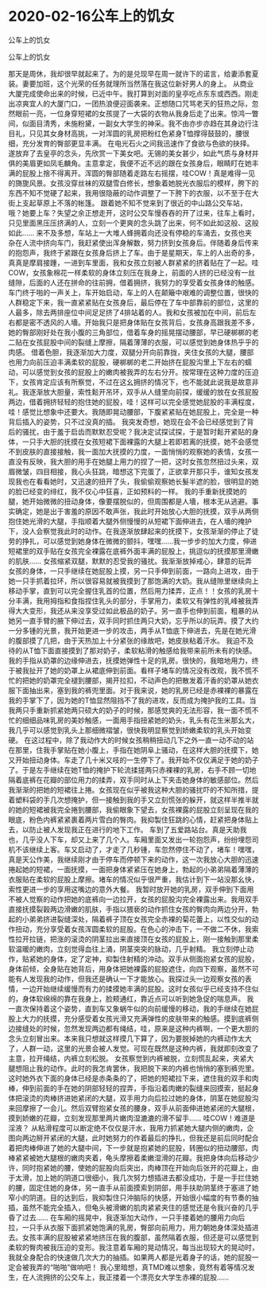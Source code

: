 # 2020-02-16公车上的饥女



公车上的饥女



公车上的饥女


那天是周休，我却很早就起来了。为的是兑现早在周一就许下的诺言，给妻添套夏装。妻要加班，这个光荣的任务就理所当然落在我这位新好男人的身上。 从商业大厦完成使命出来的时候，已近中午。我打算到对面的皇亭吃点东东或西西。刚走出凉爽宜人的大厦门口，一团热浪便迎面袭来。正想随口咒骂老天的狂热之际，忽然眼前一亮，一位身穿短裙的女孩提了一大袋的衣物从我身后走了出来。惊鸿一瞥间，似面目清秀，未施粉黛，一副女大学生的神采。我不由亦步亦趋在其身边行注目礼，只见其女身材高挑，一对浑圆的乳房把粉红色紧身T恤撑得鼓鼓的，腰很细，充分发育的臀部更显丰满。  在电光石火之间我迅速作了食欲与色欲的抉择。遂放弃了去皇亭的念头，先欣赏一下美女吧。无锡的美女甚少，如此气质与身材并俱的美眉更如凤毛麟角。主意拿定，我便不近不远的跟在女孩身后，眼睛盯在她丰满的屁股上捨不得离开。浑圆的臀部随着走路左右摇摆，哇COW！真是难得一见的旖旎风景。女孩没穿丝袜的双腿雪白修长，想象着她脱光衣服后的模样，胯下的东西不知不觉硬了起来，我用很隐蔽的动作调整了一下胯下的衣服，以不至于在大街上支起草原上不落的帐篷。  跟着她不知不觉来到了很近的中山路公交车站，哦？她要上车？失望之余正想走开，这时公交车慢吞吞的开了过来，往车上看时，只见里面黑压压挤满的人，立刻一个更爽的念头跳了出来，何不如此如这般、这般如此……  来不及多想，车站上一大堆人蜂拥着向还没有停稳的车涌去，女孩也夹杂在人流中挤向车门，我赶紧使出浑身解数，努力挤到女孩身后。伴随着身后传来的抱怨声，我终于紧跟在女孩身后挤上了车。由于是星期天，车上的人出奇的多，真真是摩肩接踵，一进到车里面，我和女孩立刻被人群紧紧的挤着贴在了一起。哇COW，女孩象棉花一样柔软的身体立刻压在我身上，前面的人挤的已经没有一丝缝隙，后面的人还在拼命的往前拥，借着拥挤，我努力的享受着女孩身体的触感。  车门终于啪的一声关上，车开始启动，车上的人在颠簸中艰难的调整位置，很快的人群稳定下来，我一直紧紧贴在女孩身后，最后停在了车中部靠前的部位，这里的人最多，除去两排座位中间足足挤了4排站着的人。我和女孩被加在中间，前后左右都是密不透风的人墻。开始我只是把身体贴在女孩背后，女孩身高跟我差不多，她的臀部刚好处在我小腹的三角部位，借着车身的摇晃摆动腰部，早已硬梆梆的老二贴在女孩屁股中间的裂缝上摩擦，隔着薄薄的衣服，可以感觉到她身体热乎乎的肉感。  借着色胆，我逐渐加大力度，双腿分开向前靠拢，夹住女孩的大腿，腰部也用力向前压迫丰满柔软的屁股，硬梆梆的老二开始挤在屁股沟里上下左右的蠕动，可以感觉到女孩的屁股上的嫩肉被我弄的左右分开。按常理在这种力度的压迫下，女孩肯定应该有所察觉，不过在这幺拥挤的情况下，也不能就此说我是故意非礼。我逐渐放大胆量，索性鬆开吊环，双手从人缝里向前探，缓缓的放在女孩屁股两边，借着拥挤轻轻的抱住她的屁股，哇！这样可以完全感觉她屁股的丰满程度，哇！感觉比想象中还要大。我随即晃动腰部，下腹紧紧贴在她屁股上，完全是一种背后插入的姿势，只不过没真的插。  我突发奇想，她现在会不会已经感觉到了背后的骚扰，由于羞于启齿而默默忍受呢？我决定试探试探，于是暂时鬆开紧贴的身体，一只手大胆的抚摸在女孩短裙下面裸露的大腿上若即若离的抚摸，她不会感觉不到皮肤的直接接触，我一面加大抚摸的力度，一面悄悄的观察她的表情，女孩一直没有反映，我大胆的用手在她腿上用力的捏了一把，这时女孩忽然扭过头来，双眉微皱，四目相接，我心头狂跳，暗想这下完蛋了，正欲拿开那只手，谁知女孩发现我也在看看她时，又迅速的扭开了头，我偷偷观察她长髮半遮的脸，很明显的她的脸已经变的绯红，我不仅心中狂喜，正如预料的一样。  我的手重新抚摸她的腿，她开始微微的扭动身体，像要摆脱似的，但周围都是人墻，根本无从逃避。事实确定，她是出于害羞的原因不敢声张，我此时开始放心大胆的抚摸，双手从两侧抱住她光滑的大腿，手指顺着大腿外侧慢慢的从短裙下面伸进去，在人墻的掩护下，没人会察觉我此时的动作。在我逐渐放肆起来的抚摸下，女孩渐渐的停止了徒劳的挣扎，可以感觉到她身体在微微的颤抖，嘿嘿……我一步步的加大力度，伸进短裙里的双手贴在女孩完全裸露在底裤外面丰满的屁股上，挑逗似的抚摸那里滑嫩的肌肤……  女孩缩紧双腿，默默的忍受我的骚扰。我渐渐放掉戒心，肆意的玩弄女孩的身体，一只手继续在她屁股上摸，另一只手伸到前面，一路向上进攻，由于她一只手抓着拉环，所以很容易就被我摸到了那饱满的大奶。我从缝隙里继续向上移动手掌，直到可以完全握住乳首的位置，然后用力揉弄，正点！！女孩的乳房十分丰满，我用拇指和食指捏住乳头的部分，手掌用力，柔软又有弹性的乳峰被我弄得大大变形，我还从来没享受过如此极品的奶子。另一直手也伸到前面，粗暴的从她另一直手臂的腋下伸过去，双手同时抓住两只大奶，忘乎所以的玩弄。摸了大约一分多锺的光景，我开始更进一步的攻击，两手从T恤底下伸进去，先是在她光滑的腹部摸了几把，由于天热加上十分紧张的缘故吧，她皮肤粘着汗水。  我迫不及待的从T恤下面直接摸到了那对奶子，柔软粘滑的触感给我带来前所未有的快感。我的手指从奶罩的边缘伸进去，抚摸她弹性十足的乳房。很快的，我暗地用力，终于被我扯开了她的奶罩上从裙底伸到前面。看样子堵车的情况没有改观，我不慌不忙的把她的奶罩完全褪到腰部，揭开拉扣，不动声色的把散发着汗香的奶罩从她衣服下面抽出来，塞到我的裤兜里面。对于我来说，她的乳房已经是赤裸裸的暴露在我的手掌下了，因为她的T恤显然阻挡不了我的进攻，反而成为掩护我的工具。当我两只手重新抓紧她两只硕大的奶子的时候，那感觉爽的无法形容，我一面不慌不忙的细细品味乳房的美妙触感，一面用手指扭紧她的奶头，乳头有花生米那幺大，我几乎可以感觉到乳头上那细微褶皱，很快我明显察觉到娇嫩柔软的乳头开始变硬。  在这过程中，除了我动作大的时候女孩稍稍扭动几下之外一直一动不动的站在那里，住我手掌贴在她小腹上，手指在她阴阜上骚动，在这样大胆的抚摸下，她又开始扭动身体。车走了几十米又吱的一生停下了。我开始不仅仅满足于她的奶子了。于是左手继续在她T恤的掩护下轮流揉搓两只赤裸裸的乳房，右手不顾一切地隔着底裤在花瓣的部位用力的揉弄，双手同时从上下夹击她身体的敏感部位。然后我渐渐的把她的短裙往上捲。女孩现在似乎被我这种大胆的骚扰吓的不知所措，提着塑料袋的手几次想掩护，但一接触到我的手又立刻慌张的躲开，就这样半推半就的她的短裙被我完全捲到腰部，我偷眼象下望去，女孩裸露的屁股立刻呈现在我的眼底，粉色内裤紧紧裹着两片雪白的臀肉。我抑製住狂跳的心情，赶紧把身体贴上去，以防止被人发现我正在进行的地下工作。  车到了五爱路站台。真是天助我也，几乎没人下车，却又上来了几个人。车厢里面又发出一轮抱怨声，纷纷埋怨司机不该继续上客。车又启动了，才走了几秒锺，车忽然停住不动了，堵车！嘿嘿，真是天公作美，我继续刚才由于停车而停顿下来的动作，这一次我放心大胆的迅速捲起她的短裙，一面抚摸，一面把身体紧紧压在她身上，勃起的小弟弟隔着薄薄的衣服贴在柔软的屁股上摩擦。堵车的情况似乎很严重，我估计到下一站没那幺快，索性更进一步的享用这嘴边的意外大餐。  我暂时放开她的乳房，双手伸到下面用不被人觉察的动作把她的底裤向一边拉开，女孩的屁股沟完全裸露出来。我用双手直接抚摸裂穀两边滑嫩的肌肤，手指以猥亵的动作抓住女孩的臀肉向两边分开，勃起的小弟弟挤进裂缝深处，隔着裤子顶在女孩完全赤裸的菊花蕾上，以性交似的动作扭动，充分享受着女孩浑圆柔软的屁股。在色心的沖击下，一不做二不休，我索性拉开拉链，把涨的滚烫的阴茎拉出来直接顶在女孩的屁股上，刚一接触到那里柔软温暖的嫩肉，立刻觉得血往上涌，阴茎突突的脉动，几乎射精。  我立刻停止动作，贴紧她的身体，定了定神，抑製住射精的沖动。双手从侧面抱紧女孩的屁股，身体前倾，全身贴在她背后，用身体把她裸露的屁股遮住，向四下观察，虽然不可能有人发现我的动作，但我还是确认一下才能放心。我探过头一边观察女孩的表情，一边开始继续缓慢而有力的揉摸她丰满的屁股。这时女孩似乎已经支持不住似的，身体软绵绵的靠在我身上，脸颊通红，靠近点可以听到她急促的喘息声。  我一直次保持着这个姿势，直到车又象蜗牛似的向前缓慢的移动，我的手继续在她屁股上大力的抚摸，充分感受着女孩光滑又充满弹性的皮肤带来的触感。摸到底裤侧边接缝处的时候，忽然发现两边都有绳结，哇，原来是这种内裤啊，一个更大胆的念头立刻冒出来。本来我只想就这样摸几下算了，因为要脱掉她的内裤动作太大了，人群一动，这里的光景会被人发觉。可现在既然是这种内裤，我就即刻改变了主意，拉开绳结，内裤立刻松脱。  女孩察觉到内裤被脱，立刻慌乱起来，夹紧大腿想阻止我的动作。此时的我怎肯罢休，我把脱下来的内裤也悄悄的塞到裤兜里。这时她外衣下面的身体已经是赤条条的了，把她的短裙拉下来，遮住我的双手和肉棒，伸到前面的手在她的阴部轻轻的捏弄，手指沿着肉嫩的裂缝来回摸索，挺起身体把滚烫的肉棒挤进她紧闭的大腿，双手用力向后拉过她的身体，阴茎在她屁股沟来回摩擦了一会儿。然后双臂抱紧女孩的腰身，双手从前面伸进她紧闭的大腿根，摸到娇嫩的花瓣，立刻发现那里两片嫩肉湿漉漉的滑不留手……  哇COW！难道是淫液？  从粘滑程度可以断定绝不仅仅是汗水，我用力抓紧她大腿内侧的嫩肉，企图向两边掰开紧闭的大腿，此时她努力的作着最后的挣扎，但我还是前后同时配合着把肉棒伸进了她的大腿中间，下一步就是抱紧她的屁股，转圈似的扭动腰部，肉棒紧紧被她大腿根的嫩肉夹着，龟头摩擦着柔嫩湿滑的花瓣。我把身体向后移动少许，同时抱紧她的腰，使她的屁股向后突出，肉棒顶在开始向后张开的花瓣上，由于太滑，加上她的阴道口很细小，我几次努力想插进去都没成功，于是一手拦住她的腰，固定住她的身体，另一直手从前面摸索到阴部，用手扶助阴茎终于塞进了她窄小的阴道。目的达到后，我抑製住只沖脑际的快感，开始很小幅度的有节奏的抽插，虽然不能完全插入，但龟头被滑嫩的肌肉紧紧夹住的感觉还是令我兴奋的几乎昏了过去……  在车厢的摇晃中，我逐渐加大动作，一只手搂着她的腰用力向后拉，一只手从衣服下面抓紧她饱满的乳房，臀部向前用力，用力朝她身体深处插进去。女孩丰满的屁股被紧紧地挤压在我的腹部，虽然隔着衣服，但还是可以感觉到柔软的臀肉被我压迫的变形。我注意着车厢的晃动情况，每当出现较大的晃动时，我就全身配合的快速做几次大力的抽插。如果两人都是光着身子的话，她的屁股一定会被我弄的“啪啪”做响吧！  我心里暗想，真TMD难以想象，竟然有着等情况发生，在人流拥挤的公交车上，我正搂着一个漂亮女大学生赤裸的屁股……
            

